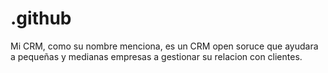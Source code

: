 # .github
Mi CRM, como su nombre menciona, es un CRM open soruce que ayudara a pequeñas y medianas empresas a gestionar su relacion con clientes.
